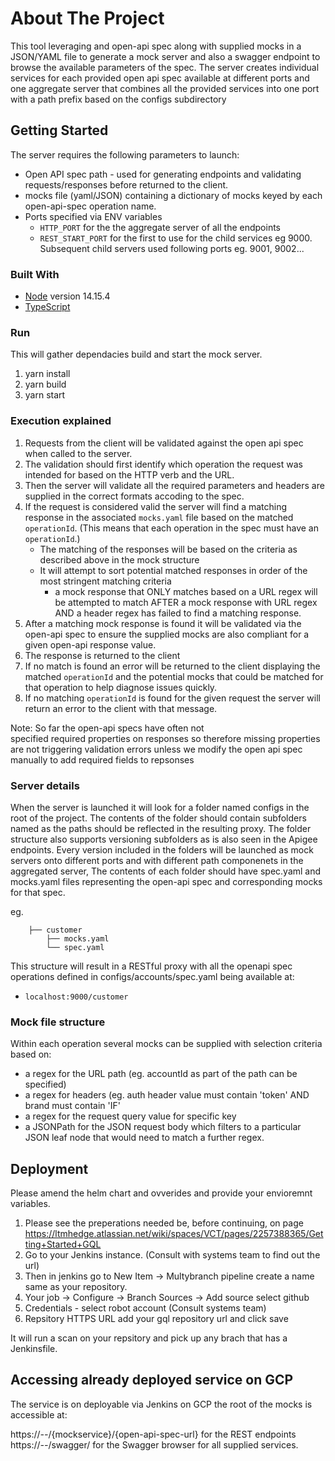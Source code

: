 
# About The Project

This tool leveraging and open-api spec along with supplied mocks in a JSON/YAML file to generate a mock server and also a swagger endpoint to browse the available parameters of the spec. The server creates individual services for each provided open api spec available at different ports and one aggregate server that combines all the provided services into one port with a path prefix based on the configs subdirectory

## Getting Started

The server requires the following parameters to launch:

- Open API spec path - used for generating endpoints and validating requests/responses before returned to the client.
- mocks file (yaml/JSON) containing a dictionary of mocks keyed by each open-api-spec operation name.
- Ports specified via ENV variables
  - `HTTP_PORT` for the the aggregate server of all the endpoints
  - `REST_START_PORT` for the first to use for the child services eg 9000. Subsequent child servers used following ports eg. 9001, 9002...

### Built With

- [Node](https://nodejs.org/en/) version 14.15.4
- [TypeScript](https://www.typescriptlang.org/)

### Run

This will gather dependacies build and start the mock server.

1. yarn install
2. yarn build
3. yarn start

### Execution explained

1. Requests from the client will be validated against the open api spec when called to the server.
2. The validation should first identify which operation the request was intended for based on the HTTP verb and the URL.
3. Then the server will validate all the required parameters and headers are supplied in the correct formats accoding to the spec.
4. If the request is considered valid the server will find a matching response in the associated `mocks.yaml` file based on the matched `operationId`. (This means that each operation in the spec must have an `operationId`.)
   - The matching of the responses will be based on the criteria as described above in the mock structure
   - It will attempt to sort potential matched responses in order of the most stringent matching criteria
     - a mock response that ONLY matches based on a URL regex will be attempted to match AFTER a mock response with URL regex AND a header regex has failed to find a matching response.
5. After a matching mock response is found it will be validated via the open-api spec to ensure the supplied mocks are also compliant for a given open-api response value.
6. The response is returned to the client
7. If no match is found an error will be returned to the client displaying the matched `operationId` and the potential mocks that could be matched for that operation to help diagnose issues quickly.
8. If no matching `operationId` is found for the given request the server will return an error to the client with that message.

Note: So far the open-api specs have often not specified required properties on responses so therefore missing properties are not triggering validation errors unless we modify the open api spec manually to add required fields to repsonses

### Server details

When the server is launched it will look for a folder named configs in the root of the project. The contents of the folder should contain subfolders named as the paths should be reflected in the resulting proxy. The folder structure also supports versioning subfolders as is also seen in the Apigee endpoints. Every version included in the folders will be launched as mock servers onto different ports and with different path componenets in the aggregated server, The contents of each folder should have spec.yaml and mocks.yaml files representing the open-api spec and corresponding mocks for that spec.

eg.

```
    ├── customer
        ├── mocks.yaml
        └── spec.yaml
```

This structure will result in a RESTful proxy with all the openapi spec operations defined in configs/accounts/spec.yaml being available at:

- `localhost:9000/customer`

### Mock file structure

Within each operation several mocks can be supplied with selection criteria based on:

- a regex for the URL path (eg. accountId as part of the path can be specified)
- a regex for headers (eg. auth header value must contain 'token' AND brand must contain 'IF'
- a regex for the request query value for specific key
- a JSONPath for the JSON request body which filters to a particular JSON leaf node that would need to match a further regex.


## Deployment

Please amend the helm chart and ovverides and provide your envioremnt variables.

1. Please see the preperations needed be, before continuing, on page https://ltmhedge.atlassian.net/wiki/spaces/VCT/pages/2257388365/Getting+Started+GQL
2. Go to your Jenkins instance. (Consult with systems team to find out the url)
3. Then in jenkins go to New Item -> Multybranch pipeline create a name same as your repository.
4. Your job -> Configure -> Branch Sources -> Add source select github
5. Credentials - select robot account (Consult systems team)
6. Repsitory HTTPS URL add your gql repository url and click save

It will run a scan on your repsitory and pick up any brach that has a Jenkinsfile.

## Accessing already deployed service on GCP

The service is on deployable via Jenkins on GCP the root of the mocks is accessible at:

https://*--*/{mockservice}/{open-api-spec-url} for the REST endpoints
https://*--*/swagger/ for the Swagger browser for all supplied services.
